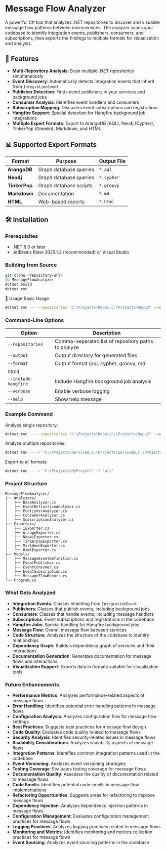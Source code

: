 # Message Flow Analyzer

A powerful C# tool that analyzes .NET repositories to discover and visualize message flow patterns between microservices. The analyzer scans your codebase to identify integration events, publishers, consumers, and subscriptions, then exports the findings to multiple formats for visualization and analysis.

## 🚀 Features

- **Multi-Repository Analysis**: Scan multiple .NET repositories simultaneously
- **Event Discovery**: Automatically detects integration events that inherit from `IntegrationEvent`
- **Publisher Detection**: Finds event publishers in your services and background jobs
- **Consumer Analysis**: Identifies event handlers and consumers
- **Subscription Mapping**: Discovers event subscriptions and registrations
- **Hangfire Support**: Special detection for Hangfire background job integrations
- **Multiple Export Formats**: Export to ArangoDB (AQL), Neo4j (Cypher), TinkerPop (Gremlin), Markdown, and HTML

## 📊 Supported Export Formats

| Format | Purpose | Output File |
|--------|---------|-------------|
| **ArangoDB** | Graph database queries | `*.aql` |
| **Neo4j** | Graph database queries | `*.cypher` |
| **TinkerPop** | Graph database scripts | `*.groovy` |
| **Markdown** | Documentation | `*.md` |
| **HTML** | Web-based reports | `*.html` |

## 🛠️ Installation

### Prerequisites

- .NET 6.0 or later
- JetBrains Rider 2025.1.2 (recommended) or Visual Studio

### Building from Source

```bash
git clone <repository-url>
cd MessageFlowAnalyzer
dotnet build
dotnet run
```

📖 Usage
Basic Usage
```bash
dotnet run -- --repositories "C:\Projects\Repo1,C:\Projects\Repo2" --output "output"
```
### Command-Line Options
| Option | Description |
|--------|-------------|
| `--repositories` | Comma-separated list of repository paths to analyze |
| `--output` | Output directory for generated files |
| `--format` | Output format (aql, cypher, groovy, md
| html) |
| `--include-hangfire` | Include Hangfire background job analysis |
| `--verbose` | Enable verbose logging |
| `--help` | Show help message |
### Example Command
Analyze single repository:

```bash
dotnet run -- --repositories "C:\Projects\Repo1,C:\Projects\Repo2" --output "output" --format "aql,cypher,groovy,md,html" --include-hangfire --verbose
```

Analyze multiple repositories:
```bash 
dotnet run -- -r "C:\Projects\ServiceA,C:\Projects\ServiceB,C:\Projects\ServiceC" -f "neo4j"
```
Export to all formats:
```bash
dotnet run -- -r "C:\Projects\MyProject" -f "all"
```

### Project Structure
```
MessageFlowAnalyzer/
├── Analyzers/
│   ├── BaseAnalyzer.cs
│   ├── EventDefinitionAnalyzer.cs
│   ├── PublisherAnalyzer.cs
│   ├── ConsumerAnalyzer.cs
│   └── SubscriptionAnalyzer.cs
├── Exporters/
│   ├── IExporter.cs
│   ├── ArangoExporter.cs
│   ├── Neo4jExporter.cs
│   ├── TinkerpopExporter.cs
│   ├── MarkdownExporter.cs
│   └── HtmlExporter.cs
├── Models/
│   ├── MessageEventDefinition.cs
│   ├── EventPublisher.cs
│   ├── EventConsumer.cs
│   ├── EventSubscription.cs
│   └── MessageFlowReport.cs
└── Program.cs
```

###  What Gets Analyzed
- **Integration Events**: Classes inheriting from `IntegrationEvent`
- **Publishers**: Classes that publish events, including background jobs
- **Consumers**: Classes that handle events, including message handlers
- **Subscriptions**: Event subscriptions and registrations in the codebase
- **Hangfire Jobs**: Special handling for Hangfire background jobs
- **Message Flow**: Overall message flow between services
- **Code Structure**: Analyzes the structure of the codebase to identify relationships
- **Dependency Graph**: Builds a dependency graph of services and their interactions
- **Documentation Generation**: Generates documentation for message flows and interactions
- **Visualization Support**: Exports data in formats suitable for visualization tools

 
### Future Enhancements
- **Performance Metrics**: Analyzes performance-related aspects of message flows
- **Error Handling**: Identifies potential error handling patterns in message flows
- **Configuration Analysis**: Analyzes configuration files for message flow settings
- **Best Practices**: Suggests best practices for message flow design
- **Code Quality**: Evaluates code quality related to message flows
- **Security Analysis**: Identifies security-related issues in message flows
- **Scalability Considerations**: Analyzes scalability aspects of message flows
- **Integration Patterns**: Identifies common integration patterns used in the codebase
- **Event Versioning**: Analyzes event versioning strategies
- **Testing Coverage**: Evaluates testing coverage for message flows
- **Documentation Quality**: Assesses the quality of documentation related to message flows
- **Code Smells**: Identifies potential code smells in message flow implementations
- **Refactoring Opportunities**: Suggests areas for refactoring to improve message flows
- **Dependency Injection**: Analyzes dependency injection patterns in message flows
- **Configuration Management**: Evaluates configuration management practices for message flows
- **Logging Practices**: Analyzes logging practices related to message flows
- **Monitoring and Metrics**: Identifies monitoring and metrics collection practices for message flows
- **Event Sourcing**: Analyzes event sourcing patterns in the codebase


